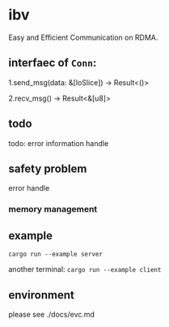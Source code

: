 # ibv
Easy and Efficient Communication on RDMA.

## interfaec of `Conn`:
 1.send_msg(data: &[IoSlice]) -> Result<()>

 2.recv_msg() -> Result<&[u8]>

## todo

todo: error information handle

## safety problem

error handle

### memory management


## example

`cargo run --example server`

another terminal:
`cargo run --example client`

## environment
please see ./docs/evc.md